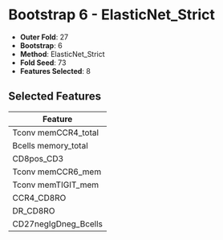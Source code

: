# Bootstrap 6 - ElasticNet_Strict

- **Outer Fold**: 27
- **Bootstrap**: 6
- **Method**: ElasticNet_Strict
- **Fold Seed**: 73
- **Features Selected**: 8

## Selected Features

| Feature |
|---------|
| Tconv memCCR4_total |
| Bcells memory_total |
| CD8pos_CD3 |
| Tconv memCCR6_mem |
| Tconv memTIGIT_mem |
| CCR4_CD8RO |
| DR_CD8RO |
| CD27negIgDneg_Bcells |
